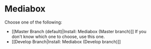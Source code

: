 # Mediabox

Choose one of the following:

* \[\[Master Branch \(default\)\|Install: Mediabox \(Master branch\)\]\]  If you don't know which one to choose, use this one.
* \[\[Develop Branch\|Install: Mediabox \(Develop branch\)\]\]

